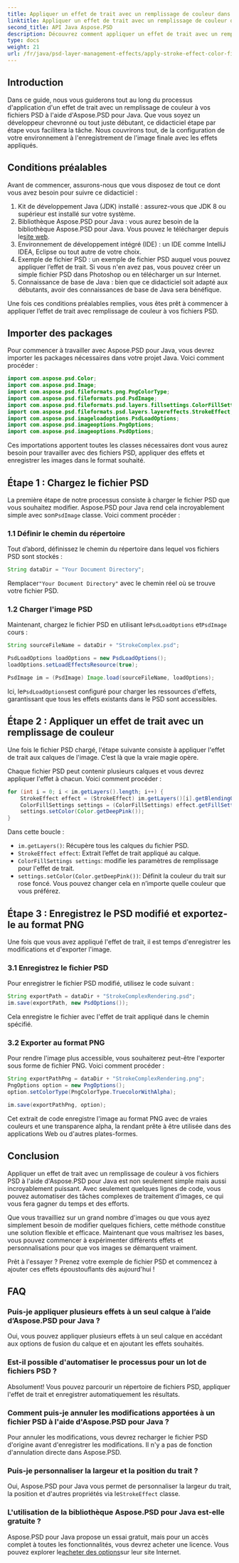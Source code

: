 ```yaml
---
title: Appliquer un effet de trait avec un remplissage de couleur dans PSD - Java
linktitle: Appliquer un effet de trait avec un remplissage de couleur dans PSD - Java
second_title: API Java Aspose.PSD
description: Découvrez comment appliquer un effet de trait avec un remplissage de couleur à vos fichiers PSD à l'aide d'Aspose.PSD pour Java. Suivez ce guide étape par étape pour améliorer facilement vos images.
type: docs
weight: 21
url: /fr/java/psd-layer-management-effects/apply-stroke-effect-color-fill-psd/
---
```

## Introduction

Dans ce guide, nous vous guiderons tout au long du processus d'application d'un effet de trait avec un remplissage de couleur à vos fichiers PSD à l'aide d'Aspose.PSD pour Java. Que vous soyez un développeur chevronné ou tout juste débutant, ce didacticiel étape par étape vous facilitera la tâche. Nous couvrirons tout, de la configuration de votre environnement à l'enregistrement de l'image finale avec les effets appliqués.

## Conditions préalables

Avant de commencer, assurons-nous que vous disposez de tout ce dont vous avez besoin pour suivre ce didacticiel :

1. Kit de développement Java (JDK) installé : assurez-vous que JDK 8 ou supérieur est installé sur votre système.
2.  Bibliothèque Aspose.PSD pour Java : vous aurez besoin de la bibliothèque Aspose.PSD pour Java. Vous pouvez le télécharger depuis le[site web](https://releases.aspose.com/psd/java/).
3. Environnement de développement intégré (IDE) : un IDE comme IntelliJ IDEA, Eclipse ou tout autre de votre choix.
4. Exemple de fichier PSD : un exemple de fichier PSD auquel vous pouvez appliquer l’effet de trait. Si vous n'en avez pas, vous pouvez créer un simple fichier PSD dans Photoshop ou en télécharger un sur Internet.
5. Connaissance de base de Java : bien que ce didacticiel soit adapté aux débutants, avoir des connaissances de base de Java sera bénéfique.

Une fois ces conditions préalables remplies, vous êtes prêt à commencer à appliquer l’effet de trait avec remplissage de couleur à vos fichiers PSD.

## Importer des packages

Pour commencer à travailler avec Aspose.PSD pour Java, vous devrez importer les packages nécessaires dans votre projet Java. Voici comment procéder :

```java
import com.aspose.psd.Color;
import com.aspose.psd.Image;
import com.aspose.psd.fileformats.png.PngColorType;
import com.aspose.psd.fileformats.psd.PsdImage;
import com.aspose.psd.fileformats.psd.layers.fillsettings.ColorFillSettings;
import com.aspose.psd.fileformats.psd.layers.layereffects.StrokeEffect;
import com.aspose.psd.imageloadoptions.PsdLoadOptions;
import com.aspose.psd.imageoptions.PngOptions;
import com.aspose.psd.imageoptions.PsdOptions;
```

Ces importations apportent toutes les classes nécessaires dont vous aurez besoin pour travailler avec des fichiers PSD, appliquer des effets et enregistrer les images dans le format souhaité.

## Étape 1 : Chargez le fichier PSD

 La première étape de notre processus consiste à charger le fichier PSD que vous souhaitez modifier. Aspose.PSD pour Java rend cela incroyablement simple avec son`PsdImage` classe. Voici comment procéder :

### 1.1 Définir le chemin du répertoire

Tout d’abord, définissez le chemin du répertoire dans lequel vos fichiers PSD sont stockés :

```java
String dataDir = "Your Document Directory";
```

 Remplacer`"Your Document Directory"` avec le chemin réel où se trouve votre fichier PSD.

### 1.2 Charger l'image PSD

 Maintenant, chargez le fichier PSD en utilisant le`PsdLoadOptions` et`PsdImage` cours :

```java
String sourceFileName = dataDir + "StrokeComplex.psd";

PsdLoadOptions loadOptions = new PsdLoadOptions();
loadOptions.setLoadEffectsResource(true);

PsdImage im = (PsdImage) Image.load(sourceFileName, loadOptions);
```

 Ici, le`PsdLoadOptions`est configuré pour charger les ressources d'effets, garantissant que tous les effets existants dans le PSD sont accessibles.

## Étape 2 : Appliquer un effet de trait avec un remplissage de couleur

Une fois le fichier PSD chargé, l'étape suivante consiste à appliquer l'effet de trait aux calques de l'image. C’est là que la vraie magie opère.

Chaque fichier PSD peut contenir plusieurs calques et vous devrez appliquer l'effet à chacun. Voici comment procéder :

```java
for (int i = 0; i < im.getLayers().length; i++) {
    StrokeEffect effect = (StrokeEffect) im.getLayers()[i].getBlendingOptions().getEffects()[0];
    ColorFillSettings settings = (ColorFillSettings) effect.getFillSettings();
    settings.setColor(Color.getDeepPink());
}
```

Dans cette boucle :

- `im.getLayers()`: Récupère tous les calques du fichier PSD.
- `StrokeEffect effect`: Extrait l’effet de trait appliqué au calque.
- `ColorFillSettings settings`: modifie les paramètres de remplissage pour l'effet de trait.
- `settings.setColor(Color.getDeepPink())`: Définit la couleur du trait sur rose foncé. Vous pouvez changer cela en n’importe quelle couleur que vous préférez.

## Étape 3 : Enregistrez le PSD modifié et exportez-le au format PNG

Une fois que vous avez appliqué l'effet de trait, il est temps d'enregistrer les modifications et d'exporter l'image.

### 3.1 Enregistrez le fichier PSD

Pour enregistrer le fichier PSD modifié, utilisez le code suivant :

```java
String exportPath = dataDir + "StrokeComplexRendering.psd";
im.save(exportPath, new PsdOptions());
```

Cela enregistre le fichier avec l'effet de trait appliqué dans le chemin spécifié.

### 3.2 Exporter au format PNG

Pour rendre l'image plus accessible, vous souhaiterez peut-être l'exporter sous forme de fichier PNG. Voici comment procéder :

```java
String exportPathPng = dataDir + "StrokeComplexRendering.png";
PngOptions option = new PngOptions();
option.setColorType(PngColorType.TruecolorWithAlpha);

im.save(exportPathPng, option);
```

Cet extrait de code enregistre l'image au format PNG avec de vraies couleurs et une transparence alpha, la rendant prête à être utilisée dans des applications Web ou d'autres plates-formes.

## Conclusion

Appliquer un effet de trait avec un remplissage de couleur à vos fichiers PSD à l'aide d'Aspose.PSD pour Java est non seulement simple mais aussi incroyablement puissant. Avec seulement quelques lignes de code, vous pouvez automatiser des tâches complexes de traitement d’images, ce qui vous fera gagner du temps et des efforts.

Que vous travailliez sur un grand nombre d'images ou que vous ayez simplement besoin de modifier quelques fichiers, cette méthode constitue une solution flexible et efficace. Maintenant que vous maîtrisez les bases, vous pouvez commencer à expérimenter différents effets et personnalisations pour que vos images se démarquent vraiment.

Prêt à l'essayer ? Prenez votre exemple de fichier PSD et commencez à ajouter ces effets époustouflants dès aujourd'hui !

## FAQ

### Puis-je appliquer plusieurs effets à un seul calque à l’aide d’Aspose.PSD pour Java ?
Oui, vous pouvez appliquer plusieurs effets à un seul calque en accédant aux options de fusion du calque et en ajoutant les effets souhaités.

### Est-il possible d'automatiser le processus pour un lot de fichiers PSD ?
Absolument! Vous pouvez parcourir un répertoire de fichiers PSD, appliquer l'effet de trait et enregistrer automatiquement les résultats.

### Comment puis-je annuler les modifications apportées à un fichier PSD à l'aide d'Aspose.PSD pour Java ?
Pour annuler les modifications, vous devrez recharger le fichier PSD d'origine avant d'enregistrer les modifications. Il n'y a pas de fonction d'annulation directe dans Aspose.PSD.

### Puis-je personnaliser la largeur et la position du trait ?
 Oui, Aspose.PSD pour Java vous permet de personnaliser la largeur du trait, la position et d'autres propriétés via le`StrokeEffect` classe.

### L'utilisation de la bibliothèque Aspose.PSD pour Java est-elle gratuite ?
 Aspose.PSD pour Java propose un essai gratuit, mais pour un accès complet à toutes les fonctionnalités, vous devrez acheter une licence. Vous pouvez explorer le[acheter des options](https://purchase.aspose.com/buy)sur leur site Internet.